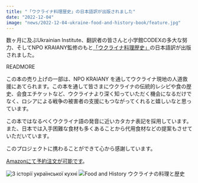 ```yaml
---
title: "「ウクライナ料理歴史」の日本語訳が出版されました"
date: "2022-12-04"
image: "news/2022-12-04-ukraine-food-and-history-book/feature.jpg"
---
```

数ヶ月に及ぶUkrainian Institute、翻訳者の皆さんと小学館CODEXの多大な努力、そしてNPO KRAIANY監修のもと[「ウクライナ料理歴史」](https://amzn.asia/d/47c71i2)の日本語訳が出版されました。

READMORE

この本の売り上げの一部は、NPO KRAIANY を通してウクライナ現地の人道救援にあてられます。この本を通して皆さまにウクライナの伝統的レシピや食の歴史、会食エチケットなど、ウクライナより深く知っていただく機会になるだけでなく、ロシアによる戦争の被害者の支援にもつながってくれると嬉しいなと思っています。

この本ではなるべくウクライナ語の発音に近いカタカナ表記を採用しています。また、日本では入手困難な食材も多くあることから代用食材などの提案もさせていただいています。

このプロジェクトに携わることができて心から感謝しています。

[Amazonにて予約注文が可能です](https://amzn.asia/d/47c71i2)。

![З історії української кухні](news/2022-12-04-ukraine-food-and-history-book/01.jpg)
![Food and History ウクライナの料理と歴史](news/2022-12-04-ukraine-food-and-history-book/02.jpg)
